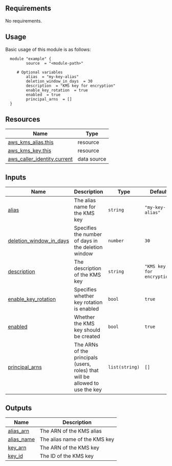 <!-- BEGIN_AUTOMATED_TF_DOCS_BLOCK -->
## Requirements

No requirements.
## Usage
Basic usage of this module is as follows:
```hcl
  module "example" {
    	 source  = "<module-path>"
    
	 # Optional variables
    	 alias  = "my-key-alias"
    	 deletion_window_in_days  = 30
    	 description  = "KMS key for encryption"
    	 enable_key_rotation  = true
    	 enabled  = true
    	 principal_arns  = []
  }
```
## Resources

| Name | Type |
|------|------|
| [aws_kms_alias.this](https://registry.terraform.io/providers/hashicorp/aws/latest/docs/resources/kms_alias) | resource |
| [aws_kms_key.this](https://registry.terraform.io/providers/hashicorp/aws/latest/docs/resources/kms_key) | resource |
| [aws_caller_identity.current](https://registry.terraform.io/providers/hashicorp/aws/latest/docs/data-sources/caller_identity) | data source |
## Inputs

| Name | Description | Type | Default | Required |
|------|-------------|------|---------|:--------:|
| <a name="input_alias"></a> [alias](#input\_alias) | The alias name for the KMS key | `string` | `"my-key-alias"` | no |
| <a name="input_deletion_window_in_days"></a> [deletion\_window\_in\_days](#input\_deletion\_window\_in\_days) | Specifies the number of days in the deletion window | `number` | `30` | no |
| <a name="input_description"></a> [description](#input\_description) | The description of the KMS key | `string` | `"KMS key for encryption"` | no |
| <a name="input_enable_key_rotation"></a> [enable\_key\_rotation](#input\_enable\_key\_rotation) | Specifies whether key rotation is enabled | `bool` | `true` | no |
| <a name="input_enabled"></a> [enabled](#input\_enabled) | Whether the KMS key should be created | `bool` | `true` | no |
| <a name="input_principal_arns"></a> [principal\_arns](#input\_principal\_arns) | The ARNs of the principals (users, roles) that will be allowed to use the key | `list(string)` | `[]` | no |
## Outputs

| Name | Description |
|------|-------------|
| <a name="output_alias_arn"></a> [alias\_arn](#output\_alias\_arn) | The ARN of the KMS alias |
| <a name="output_alias_name"></a> [alias\_name](#output\_alias\_name) | The alias name of the KMS key |
| <a name="output_key_arn"></a> [key\_arn](#output\_key\_arn) | The ARN of the KMS key |
| <a name="output_key_id"></a> [key\_id](#output\_key\_id) | The ID of the KMS key |
<!-- END_AUTOMATED_TF_DOCS_BLOCK -->